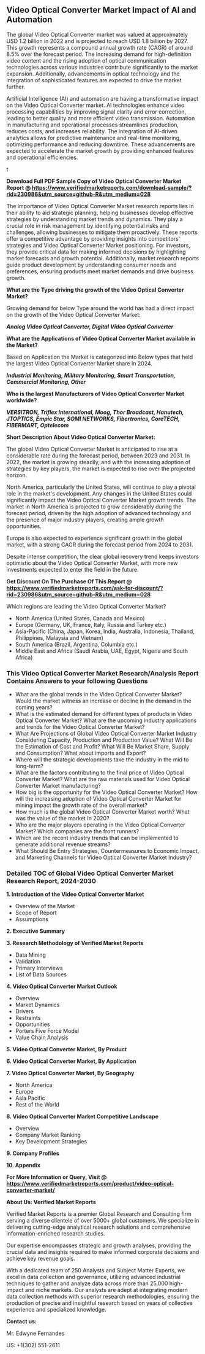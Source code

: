 <h2>Video Optical Converter Market Impact of AI and Automation</h2><p>The global Video Optical Converter market was valued at approximately USD 1.2 billion in 2022 and is projected to reach USD 1.8 billion by 2027. This growth represents a compound annual growth rate (CAGR) of around 8.5% over the forecast period. The increasing demand for high-definition video content and the rising adoption of optical communication technologies across various industries contribute significantly to the market expansion. Additionally, advancements in optical technology and the integration of sophisticated features are expected to drive the market further.</p><p>Artificial Intelligence (AI) and automation are having a transformative impact on the Video Optical Converter market. AI technologies enhance video processing capabilities by improving signal clarity and error correction, leading to better quality and more efficient video transmission. Automation in manufacturing and operational processes streamlines production, reduces costs, and increases reliability. The integration of AI-driven analytics allows for predictive maintenance and real-time monitoring, optimizing performance and reducing downtime. These advancements are expected to accelerate the market growth by providing enhanced features and operational efficiencies.</p>t</p><p id="" class=""><strong>Download Full PDF Sample Copy of Video Optical Converter Market Report @ <a href="https://www.verifiedmarketreports.com/download-sample/?rid=230986&utm_source=github-R&utm_medium=028" target="_blank">https://www.verifiedmarketreports.com/download-sample/?rid=230986&utm_source=github-R&utm_medium=028</a></strong></p><p>The importance of&nbsp;Video Optical Converter Market research reports lies in their ability to aid strategic planning, helping businesses develop effective strategies by understanding market trends and dynamics. They play a crucial role in risk management by identifying potential risks and challenges, allowing businesses to mitigate them proactively. These reports offer a competitive advantage by providing insights into competitors' strategies and Video Optical Converter Market positioning. For investors, they provide critical data for making informed decisions by highlighting market forecasts and growth potential. Additionally, market research reports guide product development by understanding consumer needs and preferences, ensuring products meet market demands and drive business growth.</p><p><strong>What are the&nbsp;Type driving the growth of the Video Optical Converter Market?</strong></p><p id="" class="">Growing demand for below Type around the world has had a direct impact on the growth of the Video Optical Converter Market:</p><em><strong>Analog Video Optical Converter, Digital Video Optical Converter</strong></em></p><strong>What are the&nbsp;Applications&nbsp;of Video Optical Converter Market available in the Market?</strong></p><p id="" class="">Based on Application the Market is categorized into Below types that held the largest Video Optical Converter Market share In 2024.</p><em><strong>Industrial Monitoring, Military Monitoring, Smart Transportation, Commercial Monitoring, Other</strong></em></p><strong>Who is the largest Manufacturers of Video Optical Converter Market worldwide?</strong></p><p><em><strong>VERSITRON, Triflex International, Moog, Thor Broadcast, Hanutech, JTOPTICS, Empic Star, SOMI NETWORKS, Fibertronics, CoreTECH, FIBERMART, Optelecom</strong></em></p><p id="" class=""><strong>Short Description About Video Optical Converter Market:</strong></p><p>The global Video Optical Converter Market is anticipated to rise at a considerable rate during the forecast period, between 2023 and 2031. In 2022, the market is growing steadily, and with the increasing adoption of strategies by key players, the market is expected to rise over the projected horizon.</p><p>North America, particularly the United States, will continue to play a pivotal role in the market's development. Any changes in the United States could significantly impact the Video Optical Converter Market growth trends. The market in North America is projected to grow considerably during the forecast period, driven by the high adoption of advanced technology and the presence of major industry players, creating ample growth opportunities.</p><p>Europe is also expected to experience significant growth in the global market, with a strong CAGR during the forecast period from 2024 to 2031.</p><p>Despite intense competition, the clear global recovery trend keeps investors optimistic about the Video Optical Converter Market, with more new investments expected to enter the field in the future.</p><p id="" class=""><strong>Get Discount On The Purchase Of This Report @ <a href="https://www.verifiedmarketreports.com/ask-for-discount/?rid=230986&utm_source=github-R&utm_medium=028" target="_blank">https://www.verifiedmarketreports.com/ask-for-discount/?rid=230986&utm_source=github-R&utm_medium=028</a></strong></p>Which regions are leading the Video Optical Converter Market?</p><ul><li>North America (United States, Canada and Mexico)</li><li>Europe (Germany, UK, France, Italy, Russia and Turkey etc.)</li><li>Asia-Pacific (China, Japan, Korea, India, Australia, Indonesia, Thailand, Philippines, Malaysia and Vietnam)</li><li>South America (Brazil, Argentina, Columbia etc.)</li><li>Middle East and Africa (Saudi Arabia, UAE, Egypt, Nigeria and South Africa)</li></ul><h3 id="" class="">This Video Optical Converter Market Research/Analysis Report Contains Answers to your following Questions</h3><ul><li>What are the global trends in the Video Optical Converter Market? Would the market witness an increase or decline in the demand in the coming years?</li><li>What is the estimated demand for different types of products in Video Optical Converter Market? What are the upcoming industry applications and trends for the Video Optical Converter Market?</li><li>What Are Projections of Global Video Optical Converter Market Industry Considering Capacity, Production and Production Value? What Will Be the Estimation of Cost and Profit? What Will Be Market Share, Supply and Consumption? What about imports and Export?</li><li>Where will the strategic developments take the industry in the mid to long-term?</li><li>What are the factors contributing to the final price of Video Optical Converter Market? What are the raw materials used for Video Optical Converter Market manufacturing?</li><li>How big is the opportunity for the Video Optical Converter Market? How will the increasing adoption of Video Optical Converter Market for mining impact the growth rate of the overall market?</li><li>How much is the global Video Optical Converter Market worth? What was the value of the market In 2020?</li><li>Who are the major players operating in the Video Optical Converter Market? Which companies are the front runners?</li><li>Which are the recent industry trends that can be implemented to generate additional revenue streams?</li><li>What Should Be Entry Strategies, Countermeasures to Economic Impact, and Marketing Channels for Video Optical Converter Market Industry?</li></ul><h3 id="" class="">Detailed TOC of Global Video Optical Converter Market Research Report, 2024-2030</h3><p id="" class=""><strong>1. Introduction of the Video Optical Converter Market</strong></p><ul><li>Overview of the Market</li><li>Scope of Report</li><li>Assumptions</li></ul><p id="" class=""><strong>2. Executive Summary</strong></p><p id="" class=""><strong>3. Research Methodology of Verified Market Reports</strong></p><ul><li>Data Mining</li><li>Validation</li><li>Primary Interviews</li><li>List of Data Sources</li></ul><p id="" class=""><strong>4. Video Optical Converter Market Outlook</strong></p><ul><li>Overview</li><li>Market Dynamics</li><li>Drivers</li><li>Restraints</li><li>Opportunities</li><li>Porters Five Force Model</li><li>Value Chain Analysis</li></ul><p id="" class=""><strong>5. Video Optical Converter Market, By Product</strong></p><p id="" class=""><strong>6. Video Optical Converter Market, By Application</strong></p><p id="" class=""><strong>7. Video Optical Converter Market, By Geography</strong></p><ul><li>North America</li><li>Europe</li><li>Asia Pacific</li><li>Rest of the World</li></ul><p id="" class=""><strong>8. Video Optical Converter Market Competitive Landscape</strong></p><ul><li>Overview</li><li>Company Market Ranking</li><li>Key Development Strategies</li></ul><p id="" class=""><strong>9. Company Profiles</strong></p><p id="" class=""><strong>10. Appendix</strong></p><p id="" class=""><strong>For More Information or Query, Visit @ <a href="https://www.verifiedmarketreports.com/product/video-optical-converter-market/" target="_blank">https://www.verifiedmarketreports.com/product/video-optical-converter-market/</a></strong></p><p id="" class=""><strong>About Us: Verified Market Reports</strong></p><p id="" class="">Verified Market Reports is a premier Global Research and Consulting firm serving a diverse clientele of over 5000+ global customers. We specialize in delivering cutting-edge analytical research solutions and comprehensive information-enriched research studies.</p><p id="" class="">Our expertise encompasses strategic and growth analyses, providing the crucial data and insights required to make informed corporate decisions and achieve key revenue goals.</p><p id="" class="">With a dedicated team of 250 Analysts and Subject Matter Experts, we excel in data collection and governance, utilizing advanced industrial techniques to gather and analyze data across more than 25,000 high-impact and niche markets. Our analysts are adept at integrating modern data collection methods with superior research methodologies, ensuring the production of precise and insightful research based on years of collective experience and specialized knowledge.</p><p id="" class=""><strong>Contact us:</strong></p><p id="" class="">Mr. Edwyne Fernandes</p><p id="" class="">US: +1(302) 551-2611</p>